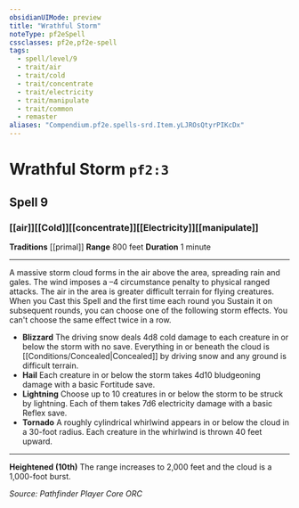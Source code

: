 ```yaml
---
obsidianUIMode: preview
title: "Wrathful Storm"
noteType: pf2eSpell
cssclasses: pf2e,pf2e-spell
tags:
  - spell/level/9
  - trait/air
  - trait/cold
  - trait/concentrate
  - trait/electricity
  - trait/manipulate
  - trait/common
  - remaster
aliases: "Compendium.pf2e.spells-srd.Item.yLJROsQtyrPIKcDx" 
---
```

# Wrathful Storm  `pf2:3`  
## Spell 9
### [[air]][[Cold]][[concentrate]][[Electricity]][[manipulate]]
**Traditions** [[primal]]
**Range** 800 feet
**Duration** 1 minute
* * * 
A massive storm cloud forms in the air above the area, spreading rain and gales. The wind imposes a –4 circumstance penalty to physical ranged attacks. The air in the area is greater difficult terrain for flying creatures. When you Cast this Spell and the first time each round you Sustain it on subsequent rounds, you can choose one of the following storm effects. You can't choose the same effect twice in a row.

*   **Blizzard** The driving snow deals 4d8 cold damage to each creature in or below the storm with no save. Everything in or beneath the cloud is [[Conditions/Concealed|Concealed]] by driving snow and any ground is difficult terrain.
*   **Hail** Each creature in or below the storm takes 4d10 bludgeoning damage with a basic Fortitude save.
*   **Lightning** Choose up to 10 creatures in or below the storm to be struck by lightning. Each of them takes 7d6 electricity damage with a basic Reflex save.
*   **Tornado** A roughly cylindrical whirlwind appears in or below the cloud in a 30-foot radius. Each creature in the whirlwind is thrown 40 feet upward.

* * *

**Heightened (10th)** The range increases to 2,000 feet and the cloud is a 1,000-foot burst.

*Source: Pathfinder Player Core*
*ORC*